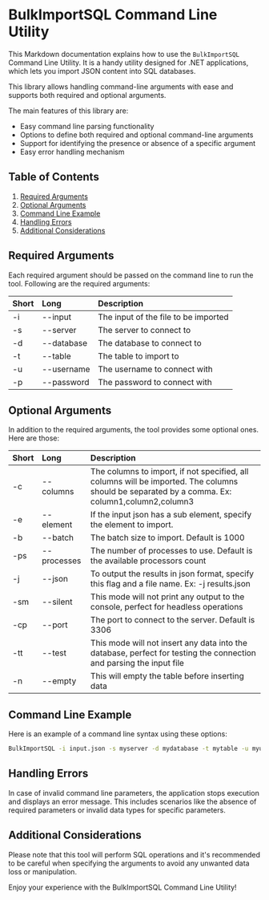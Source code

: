# BulkImportSQL Command Line Utility

This Markdown documentation explains how to use the `BulkImportSQL` Command Line Utility. It is a handy utility designed for .NET applications, which lets you import JSON content into SQL databases.

This library allows handling command-line arguments with ease and supports both required and optional arguments.

The main features of this library are:
* Easy command line parsing functionality
* Options to define both required and optional command-line arguments
* Support for identifying the presence or absence of a specific argument
* Easy error handling mechanism

## Table of Contents

1. [Required Arguments](#required-arguments)
2. [Optional Arguments](#optional-arguments)
3. [Command Line Example](#command-line-example)
4. [Handling Errors](#handling-errors)
5. [Additional Considerations](#additional-considerations)

## Required Arguments

Each required argument should be passed on the command line to run the tool.
Following are the required arguments:

| Short | Long | Description |
| :---- | :--- | :---------- |
| -i | --input | The input of the file to be imported |
| -s | --server | The server to connect to |
| -d | --database | The database to connect to |
| -t | --table | The table to import to |
| -u | --username | The username to connect with |
| -p | --password | The password to connect with |

## Optional Arguments
In addition to the required arguments, the tool provides some optional ones. Here are those:

| Short | Long | Description |
| :---- | :--- | :---------- |
| -c | --columns | The columns to import, if not specified, all columns will be imported. The columns should be separated by a comma. Ex: column1,column2,column3 |
| -e | --element | If the input json has a sub element, specify the element to import. |
| -b | --batch | The batch size to import. Default is 1000 |
| -ps | --processes | The number of processes to use. Default is the available processors count |
| -j | --json | To output the results in json format, specify this flag and a file name. Ex: -j results.json |
| -sm | --silent | This mode will not print any output to the console, perfect for headless operations |
| -cp | --port | The port to connect to the server. Default is 3306 |
| -tt | --test | This mode will not insert any data into the database, perfect for testing the connection and parsing the input file |
| -n | --empty | This will empty the table before inserting data |

## Command Line Example
Here is an example of a command line syntax using these options:

```bash
BulkImportSQL -i input.json -s myserver -d mydatabase -t mytable -u myuser -p mypassword -c column1,column2 -e myelement -b 2000 -ps 4 -j output.js -sm -cp 3306 -tt
```

## Handling Errors
In case of invalid command line parameters, the application stops execution and displays an error message. This includes scenarios like the absence of required parameters or invalid data types for specific parameters.

## Additional Considerations
Please note that this tool will perform SQL operations and it's recommended to be careful when specifying the arguments to avoid any unwanted data loss or manipulation.

Enjoy your experience with the BulkImportSQL Command Line Utility!

